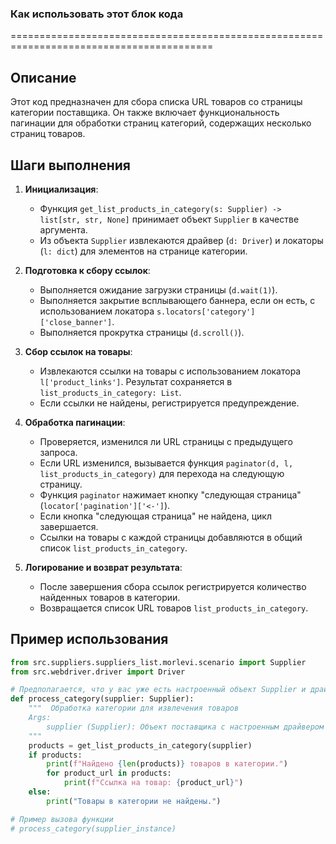 ### Как использовать этот блок кода
=========================================================================================

Описание
-------------------------
Этот код предназначен для сбора списка URL товаров со страницы категории поставщика. Он также включает функциональность пагинации для обработки страниц категорий, содержащих несколько страниц товаров.

Шаги выполнения
-------------------------
1. **Инициализация**:
   - Функция `get_list_products_in_category(s: Supplier) -> list[str, str, None]` принимает объект `Supplier` в качестве аргумента.
   - Из объекта `Supplier` извлекаются драйвер (`d: Driver`) и локаторы (`l: dict`) для элементов на странице категории.

2. **Подготовка к сбору ссылок**:
   - Выполняется ожидание загрузки страницы (`d.wait(1)`).
   - Выполняется закрытие всплывающего баннера, если он есть, с использованием локатора `s.locators['category']['close_banner']`.
   - Выполняется прокрутка страницы (`d.scroll()`).

3. **Сбор ссылок на товары**:
   - Извлекаются ссылки на товары с использованием локатора `l['product_links']`. Результат сохраняется в `list_products_in_category: List`.
   - Если ссылки не найдены, регистрируется предупреждение.

4. **Обработка пагинации**:
   - Проверяется, изменился ли URL страницы с предыдущего запроса.
   - Если URL изменился, вызывается функция `paginator(d, l, list_products_in_category)` для перехода на следующую страницу.
   - Функция `paginator` нажимает кнопку "следующая страница" (`locator['pagination']['<-']`).
   - Если кнопка "следующая страница" не найдена, цикл завершается.
   - Ссылки на товары с каждой страницы добавляются в общий список `list_products_in_category`.

5. **Логирование и возврат результата**:
   - После завершения сбора ссылок регистрируется количество найденных товаров в категории.
   - Возвращается список URL товаров `list_products_in_category`.

Пример использования
-------------------------

```python
from src.suppliers.suppliers_list.morlevi.scenario import Supplier
from src.webdriver.driver import Driver

# Предполагается, что у вас уже есть настроенный объект Supplier и драйвер
def process_category(supplier: Supplier):
    """  Обработка категории для извлечения товаров
    Args:
        supplier (Supplier): Объект поставщика с настроенным драйвером и локаторами.
    """
    products = get_list_products_in_category(supplier)
    if products:
        print(f"Найдено {len(products)} товаров в категории.")
        for product_url in products:
            print(f"Ссылка на товар: {product_url}")
    else:
        print("Товары в категории не найдены.")

# Пример вызова функции
# process_category(supplier_instance)